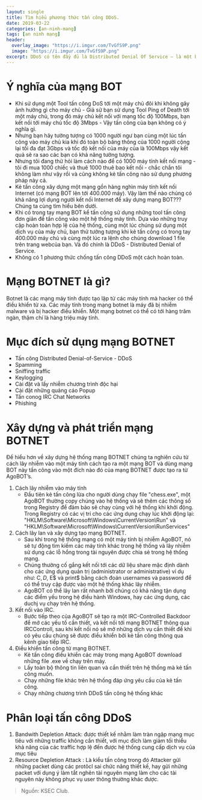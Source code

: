 ```yaml
---
layout: single
title: Tìm hiểu phương thức tấn công DDoS.
date: 2019-03-22
categories: [an-ninh-mang]
tags: [an ninh mạng]
header:
  overlay_image: "https://i.imgur.com/TvGfS9P.png"
  image: "https://i.imgur.com/TvGfS9P.png"
excerpt: DDoS có tên đầy đủ là Distributed Denial Of Service – là một biến thể của loại tấn công DOS. Đây là một hình thức tấn công từ chối dịch vụ phân tán, nó làm cho người bị tấn công không thể sử dụng một dịch vụ nào đó, nó có thể khiến bạn không thể kết nối với một dịch vụ internet, hoặc nó có thể làm ngưng hoạt động của một chiếc máy tính, một mạng lan nội bộ hoặc thậm chí là cả một hệ thống mạng.
---
```


# Ý nghĩa của mạng BOT
* Khi sử dụng một Tool tấn công DoS tới một máy chủ đôi khi không gây ảnh hưởng gì cho máy chủ - Giả sử bạn sử dụng Tool Ping of Death tới một máy chủ, trong đó máy chủ kết nối với mạng tốc độ 100Mbps, bạn kết nối tới máy chủ tốc độ 3Mbps - Vậy tấn công của bạn không có ý nghĩa gì.
* Nhưng bạn hãy tưởng tượng có 1000 người ngư bạn cùng một lúc tấn công vào máy chủ kia khi đó toàn bộ băng thông của 1000 người cộng lại tối đa đạt 3Gbps và tốc độ kết nối của máy của là 100Mbps vậy kết quả sẽ ra sao các bạn có khả năng tưởng tượng.
* Nhưng tôi đang thử hỏi làm cách nào để có 1000 máy tính kết nối mạng - tôi đi mua 1000 chiếc và thuê 1000 thuê bao kết nối - chắc chắn tôi không làm như vậy rồi và cũng không kẻ tấn công nào sử dụng phương pháp này cả.
* Kẻ tấn công xây dựng một mạng gồn hàng nghìn máy tính kết nối Internet (có mạng BOT lên tới 400.000 máy). Vậy làm thế nào chúng có khả năng lợi dụng người kết nối Internet để xây dựng mạng BOT??? Chúng ta cùng tìm hiểu bên dưới.
* Khi có trong tay mạng BOT kể tấn công sử dụng những tool tấn công đơn giản để tấn công vào một hệ thống máy tính. Dựa vào những truy cập hoàn toàn hợp lệ của hệ thống, cùng một lúc chúng sử dụng một dịch vụ của máy chủ, bạn thử tưởng tượng khi kẻ tấn công có trong tay 400.000 máy chủ và cùng một lúc ra lệnh cho chúng download 1 file trên trang webcủa bạn. Và đó chính là DDoS - Distributed Denial of Service.
* Không có 1 phương thức chống tấn công DDoS một cách hoàn toàn.

# Mạng BOTNET là gì?
Botnet là các mạng máy tính được tạo lập từ các máy tính mà hacker có thể điều khiển từ xa. Các máy tính trong mạng botnet là máy đã bị nhiễm malware và bị hacker điều khiển. Một mạng botnet có thể có tới hàng trăm ngàn, thậm chí là hàng triệu máy tính.

# Mục đích sử dụng mạng BOTNET
* Tấn công Distributed Denial-of-Service - DDoS
* Spamming
* Sniffing traffic
* Keylogging
* Cài đặt và lấy nhiễm chương trình độc hại
* Cài đặt những quảng cáo Popup
* Tấn conog IRC Chat Networks
* Phishing

# Xây dựng và phát triển mạng BOTNET
Để hiểu hơn về xây dựng hệ thống mạng BOTNET chúng ta nghiên cứu từ cách lây nhiễm vào một máy tính cách tạo ra một mạng BOT và dùng mạng BOT này tấn công vào một đích nào đó của mạng BOTNET được tạo ra từ AgoBOT’s.
1. Cách lây nhiễm vào máy tính
    * Đầu tiên kẻ tấn công lừa cho người dùng chạy file "chess.exe", một AgoBOT thường copy chúng vào hệ thống và sẽ thêm các thông số trong Registry để đảm bảo sẽ chạy cùng với hệ thống khi khởi động. Trong Registry có các vị trí cho các ứng dụng chạy lúc khởi động lại: "HKLM\Software\Microsoft\Windows\CurrentVersion\Run" và "HKLM\Software\Microsoft\Windows\CurrentVersion\RunServices"
2. Cách lây lan và xây dựng tạo mạng BOTNET.
    * Sau khi trong hệ thống mạng có một máy tính bị nhiễm AgoBOT, nó sẽ tự động tìm kiếm các máy tính khác trong hệ thống và lây nhiễm sử dụng các lỗ hổng trong tài nguyên được chia sẻ trong hệ thống mạng.
    * Chúng thường cố gắng kết nối tới các dữ liệu share mặc định dành cho các ứng dụng quản trị  (administrator or administrative) ví dụ như: C$, D$, E$ và print$ bằng cách đoán usernames và password để có thể truy cập được vào một hệ thống khác lây nhiễm.
    * AgoBOT có thể lây lan rất nhanh bởi chúng có khả năng tận dụng các điểm yếu trong hệ điều hành Windows, hay các ứng dụng, các duchj vụ chạy trên hệ thống.
3. Kết nối vào IRC.
    * Bước tiếp theo của AgoBOT sẽ tạo ra một IRC-Controlled Backdoor để mở các yếu tố cần thiết, và kết nối tới mạng BOTNET thông qua IRCControll, sau khi kết nối nó sẽ mở những dịch vụ cần thiết để khi có yêu cầu chúng sẽ được điều khiển bởi kẻ tấn công thông qua kênh giao tiếp IRC.
4. Điều khiển tấn công từ mạng BOTNET.
    * Kẻ tấn công điều khiển các máy trong mạng AgoBOT download những file .exe về chạy trên máy.
    * Lấy toàn bộ thông tin liên quan và cần thiết trên hệ thống mà kẻ tấn công muốn.
    * Chạy những file khác trên hệ thống đáp ứng yêu cầu của kẻ tấn công.
    * Chạy những chương trình DDoS tấn công hệ thống khác

# Phân loại tấn công DDoS
1. Bandwith Depletion Attack: được thiết kế nhằm làm tràn ngập mạng mục tiêu với những traffic không cần thiết, với mục đích làm giảm tối thiểu khả năng của các traffic hợp lệ đến được hệ thống cung cấp dịch vụ của mục tiêu
2. Resource Depletion Attack : Là kiểu tấn công trong đó Attacker gửi những packet dùng các protôcl sai chức năng thiết kế, hay gửi những packet với dụng ý làm tắt nghẽn tài nguyên mạng làm cho các tài nguyên này không phục vụ user thông thường khác được.

> Nguồn: KSEC Club.